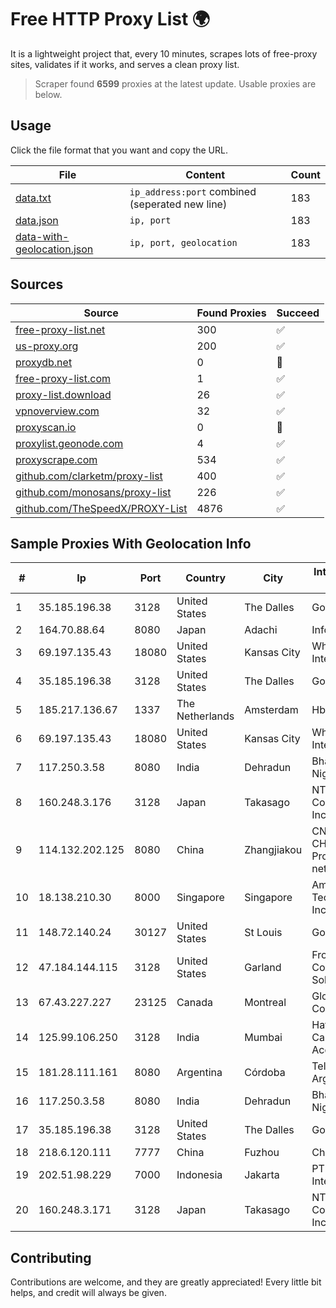 
# Free HTTP Proxy List 🌍

It is a lightweight project that, every 10 minutes, scrapes lots of free-proxy sites, validates if it works, and serves a clean proxy list.


> Scraper found **6599** proxies at the latest update. Usable proxies are below.

## Usage

Click the file format that you want and copy the URL.


|File|Content|Count|
|----|-------|-----|
|[data.txt](https://raw.githubusercontent.com/themiralay/Proxy-List-World/master/data.txt)|`ip_address:port` combined (seperated new line)|183|
|[data.json](https://raw.githubusercontent.com/themiralay/Proxy-List-World/master/data.json)|`ip, port`|183|
|[data-with-geolocation.json](https://raw.githubusercontent.com/themiralay/Proxy-List-World/master/data-with-geolocation.json)|`ip, port, geolocation`|183|

## Sources

|Source|Found Proxies|Succeed|
|------|-------------|-------|
|[free-proxy-list.net](https://free-proxy-list.net)|300|✅|
|[us-proxy.org](https://www.us-proxy.org)|200|✅|
|[proxydb.net](http://proxydb.net)|0|🚫|
|[free-proxy-list.com](https://free-proxy-list.com/?page=&port=&type%5B%5D=http&type%5B%5D=https&up_time=0&search=Search)|1|✅|
|[proxy-list.download](https://www.proxy-list.download/HTTP)|26|✅|
|[vpnoverview.com](https://vpnoverview.com/privacy/anonymous-browsing/free-proxy-servers)|32|✅|
|[proxyscan.io](https://www.proxyscan.io)|0|🚫|
|[proxylist.geonode.com](https://proxylist.geonode.com/api/proxy-list?limit=300&page=1&sort_by=lastChecked&sort_type=desc&protocols=http,https)|4|✅|
|[proxyscrape.com](https://api.proxyscrape.com/v2/?request=displayproxies&protocol=http&timeout=10000&country=all&ssl=all&anonymity=all)|534|✅|
|[github.com/clarketm/proxy-list](https://raw.githubusercontent.com/clarketm/proxy-list/master/proxy-list-raw.txt)|400|✅|
|[github.com/monosans/proxy-list](https://raw.githubusercontent.com/monosans/proxy-list/main/proxies/http.txt)|226|✅|
|[github.com/TheSpeedX/PROXY-List](https://raw.githubusercontent.com/TheSpeedX/PROXY-List/master/http.txt)|4876|✅|


## Sample Proxies With Geolocation Info

|#|Ip|Port|Country|City|Internet Service Provider|
|-|--|----|-------|----|-------------------------|
|1|35.185.196.38|3128|United States|The Dalles|Google LLC|
|2|164.70.88.64|8080|Japan|Adachi|InfoSphere|
|3|69.197.135.43|18080|United States|Kansas City|WholeSale Internet|
|4|35.185.196.38|3128|United States|The Dalles|Google LLC|
|5|185.217.136.67|1337|The Netherlands|Amsterdam|Hbing Limited|
|6|69.197.135.43|18080|United States|Kansas City|WholeSale Internet|
|7|117.250.3.58|8080|India|Dehradun|Bharat Sanchar Nigam Ltd|
|8|160.248.3.176|3128|Japan|Takasago|NTT PC Communications, Inc.|
|9|114.132.202.125|8080|China|Zhangjiakou|CNC Group CHINA169 Hebei Province network|
|10|18.138.210.30|8000|Singapore|Singapore|Amazon Technologies Inc.|
|11|148.72.140.24|30127|United States|St Louis|GoDaddy.com|
|12|47.184.144.115|3128|United States|Garland|Frontier Communications Solutions|
|13|67.43.227.227|23125|Canada|Montreal|GloboTech Communications|
|14|125.99.106.250|3128|India|Mumbai|Hathway IP over Cable Internet Access|
|15|181.28.111.161|8080|Argentina|Córdoba|Telecom Argentina S.A|
|16|117.250.3.58|8080|India|Dehradun|Bharat Sanchar Nigam Ltd|
|17|35.185.196.38|3128|United States|The Dalles|Google LLC|
|18|218.6.120.111|7777|China|Fuzhou|China Telecom|
|19|202.51.98.229|7000|Indonesia|Jakarta|PT iForte Global Internet|
|20|160.248.3.171|3128|Japan|Takasago|NTT PC Communications, Inc.|



## Contributing

Contributions are welcome, and they are greatly appreciated! Every
little bit helps, and credit will always be given.

